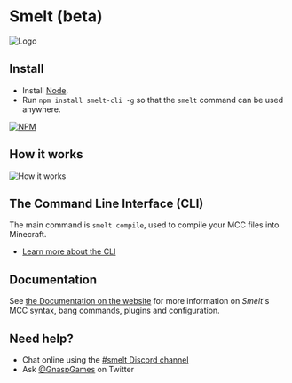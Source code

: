Smelt (beta)
==================

![Logo](./Docs/logo.png)

Install
-------
* Install [Node](https://nodejs.org).
* Run `npm install smelt-cli -g` so that the `smelt` command can be used anywhere.

[![NPM](https://nodei.co/npm/smelt-cli.png?downloads=true)](https://nodei.co/npm/smelt-cli/)

How it works
------------

![How it works](./Docs/smelt-demo.gif)


The Command Line Interface (CLI)
--------------------------------

The main command is `smelt compile`, used to compile your MCC files into Minecraft. 

* [Learn more about the CLI](http://smelt.gnasp.com/cli.html)


Documentation
------------

See [the Documentation on the website](http://smelt.gnasp.com/docs.html) for more information on *Smelt*'s MCC syntax, bang commands, plugins and configuration.

Need help?
----------

* Chat online using the [#smelt Discord channel](https://discord.gg/aDFs2pB)
* Ask [@GnaspGames](https://twitter.com/GnaspGames) on Twitter